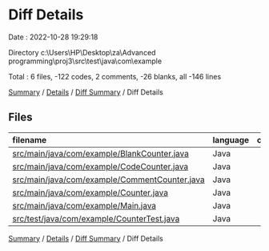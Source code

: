 # Diff Details

Date : 2022-10-28 19:29:18

Directory c:\\Users\\HP\\Desktop\\za\\Advanced programming\\proj3\\src\\test\\java\\com\\example

Total : 6 files,  -122 codes, 2 comments, -26 blanks, all -146 lines

[Summary](results.md) / [Details](details.md) / [Diff Summary](diff.md) / Diff Details

## Files
| filename | language | code | comment | blank | total |
| :--- | :--- | ---: | ---: | ---: | ---: |
| [src/main/java/com/example/BlankCounter.java](/src/main/java/com/example/BlankCounter.java) | Java | -34 | -1 | -6 | -41 |
| [src/main/java/com/example/CodeCounter.java](/src/main/java/com/example/CodeCounter.java) | Java | -42 | -2 | -6 | -50 |
| [src/main/java/com/example/CommentCounter.java](/src/main/java/com/example/CommentCounter.java) | Java | -41 | -1 | -8 | -50 |
| [src/main/java/com/example/Counter.java](/src/main/java/com/example/Counter.java) | Java | -21 | -4 | -12 | -37 |
| [src/main/java/com/example/Main.java](/src/main/java/com/example/Main.java) | Java | -31 | -1 | -13 | -45 |
| [src/test/java/com/example/CounterTest.java](/src/test/java/com/example/CounterTest.java) | Java | 47 | 11 | 19 | 77 |

[Summary](results.md) / [Details](details.md) / [Diff Summary](diff.md) / Diff Details